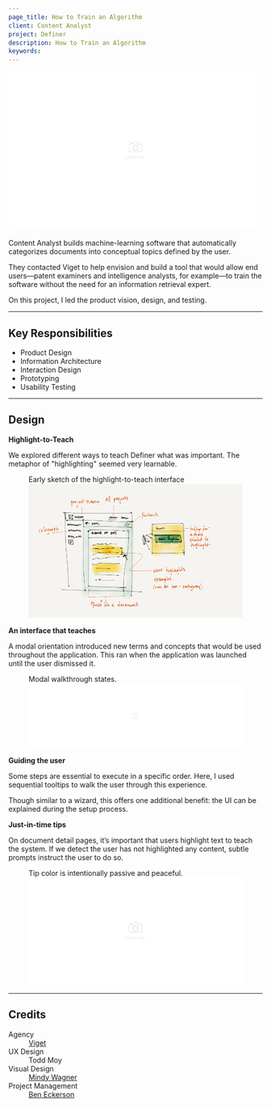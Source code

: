 ```yaml
---
page_title: How to Train an Algorithm
client: Content Analyst
project: Definer
description: How to Train an Algorithm
keywords:
---
```


<div class="case-story__hero">
  <img src="/assets/placeholder-hero.svg" data-src="assets/hero.png" alt="cover image" />
</div>

Content Analyst builds machine-learning software that automatically categorizes documents into conceptual topics defined by the user.

They contacted Viget to help envision and build a tool that would allow end users—patent examiners and intelligence analysts, for example—to train the software without the need for an information retrieval expert.

On this project, I led the product vision, design, and testing.

---

<h2>Key Responsibilities</h2>

<div class="main-content__2-col">
  <ul>
    <li>Product Design</li>
    <li>Information Architecture</li>
    <li>Interaction Design</li>
    <li>Prototyping</li>
    <li>Usability Testing</li>
  </ul>
</div>

---

## Design

**Highlight-to-Teach**

We explored different ways to teach Definer what was important. The metaphor of "highlighting" seemed very learnable.

<figure>
  <figcaption>Early sketch of the highlight-to-teach interface</figcaption>
  <img src="assets/sketch.png" alt="early sketch of the user interface" />
</figure>

**An interface that teaches**

A modal orientation introduced new terms and concepts that would be used throughout the application.
This ran when the application was launched until the user dismissed it.

<figure class="full-bleed">
  <figcaption>Modal walkthrough states.</figcaption>
  <img src="/assets/placeholder-2000.svg" data-src="assets/modal-walkthrough.png" alt="Modal walkthrough." />
</figure>

**Guiding the user**

Some steps are essential to execute in a specific order. Here, I used sequential tooltips to walk the user through this experience.

Though similar to a wizard, this offers one additional benefit: the UI can be explained during the setup process.

**Just-in-time tips**

On document detail pages, it’s important that users highlight text to teach the system.
If we detect the user has not highlighted any content, subtle prompts instruct the user to do so.

<figure>
  <figcaption>Tip color is intentionally passive and peaceful.</figcaption>
  <img src="/assets/placeholder-800.svg" data-src="assets/contextual-tips.png" alt="Contextual tips." />
</figure>

---

## Credits

<dl>
  <dt>Agency</dt> <dd><a href="//viget.com">Viget</a></dd>
  <dt>UX Design</dt> <dd>Todd Moy</dd>
  <dt>Visual Design</dt> <dd><a href="//mindywagner.net">Mindy Wagner</a></dd>
  <dt>Project Management</dt> <dd><a href="//beneckerson.com">Ben Eckerson</a></dd>
</dl>
